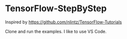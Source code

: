 # TensorFlow-StepByStep

Inspired by https://github.com/nlintz/TensorFlow-Tutorials

Clone and run the examples.
I like to use VS Code.
